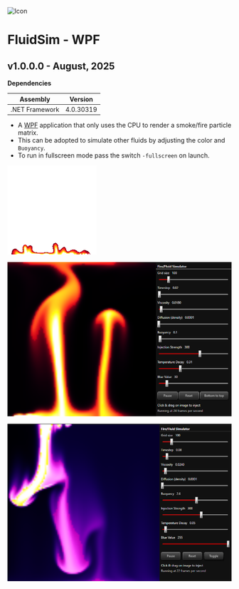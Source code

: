 ![Icon](./AppIcon.ico)

# FluidSim - WPF

## v1.0.0.0 - August, 2025
**Dependencies**

| Assembly | Version |
| ---- | ---- |
| .NET Framework | 4.0.30319 |

- A [WPF](https://learn.microsoft.com/en-us/dotnet/desktop/wpf) application that only uses the CPU to render a smoke/fire particle matrix.
- This can be adopted to simulate other fluids by adjusting the color and `Buoyancy`.
- To run in fullscreen mode pass the switch `-fullscreen` on launch.

![Demo](./Demo.gif)

![Screenshot](./Screenshot.png)

![Screenshot2](./Screenshot2.png)
